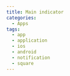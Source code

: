```yaml
---
title: Main indicator
categories:
  - Apps
tags:
  - app
  - application
  - ios
  - android
  - notification
  - square
---
```

